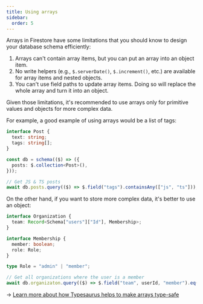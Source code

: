 ```yaml
---
title: Using arrays
sidebar:
  order: 5
---
```


Arrays in Firestore have some limitations that you should know to design your database schema efficiently:

1. Arrays can't contain array items, but you can put an array into an object item.
2. No write helpers (e.g., `$.serverDate()`, `$.increment()`, etc.) are available for array items and nested objects.
3. You can't use field paths to update array items. Doing so will replace the whole array and turn it into an object.

Given those limitations, it's recommended to use arrays only for primitive values and objects for more complex data.

For example, a good example of using arrays would be a list of tags:

```ts
interface Post {
  text: string;
  tags: string[];
}

const db = schema(($) => ({
  posts: $.collection<Post>(),
}));

// Get JS & TS posts
await db.posts.query(($) => $.field("tags").containsAny(["js", "ts"]));
```

On the other hand, if you want to store more complex data, it's better to use an object:

```ts
interface Organization {
  team: Record<Schema["users"]["Id"], Membership>;
}

interface Membership {
  member: boolean;
  role: Role;
}

type Role = "admin" | "member";

// Get all organizations where the user is a member
await db.organizaton.query(($) => $.field("team", userId, "member").eq(true));
```

→ [Learn more about how Typesaurus helps to make arrays type-safe](/type-safety/arrays/)
